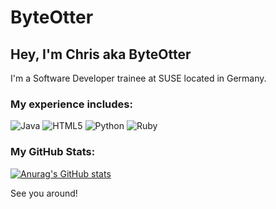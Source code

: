 # ByteOtter
## Hey, I'm Chris aka ByteOtter

I'm a Software Developer trainee at SUSE located in Germany.

### My experience includes:

![Java](https://img.shields.io/badge/java-%23ED8B00.svg?style=for-the-badge&logo=java&logoColor=yellow) ![HTML5](https://img.shields.io/badge/html5-%23E34F26.svg?style=for-the-badge&logo=html5&logoColor=informational) ![Python](https://img.shields.io/badge/python-3670A0?style=for-the-badge&logo=python&logoColor=brightgreen) ![Ruby](https://img.shields.io/badge/ruby--red?style=for-the-badge&logo=ruby&logoColor=red)

### My GitHub Stats:

[![Anurag's GitHub stats](https://github-readme-stats.vercel.app/api?username=ByteOtter)](https://github.com/anuraghazra/github-readme-stats)



See you around!
